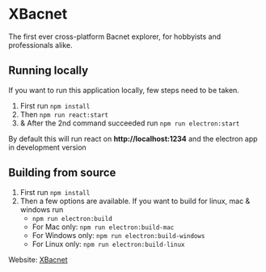 # XBacnet
The first ever cross-platform Bacnet explorer, for hobbyists and professionals alike.

## Running locally
If you want to run this application locally, few steps need to be taken.

1. First run ```npm install```
2. Then ```npm run react:start```
3. & After the 2nd command succeeded run ```npm run electron:start```

By default this will run react on **http://localhost:1234** and the electron app in development version

## Building from source

1. First run ```npm install```
2. Then a few options are available. If you want to build for linux, mac & windows run
    - ```npm run electron:build```
    - For Mac only: ```npm run electron:build-mac```
    - For Windows only: ```npm run electron:build-windows```
    - For Linux only: ```npm run electron:build-linux```


Website: [XBacnet](https://xbacnet.com)
